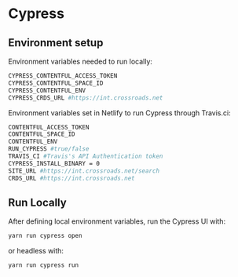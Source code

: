 # Cypress
## Environment setup

Environment variables needed to run locally:
```sh
CYPRESS_CONTENTFUL_ACCESS_TOKEN
CYPRESS_CONTENTFUL_SPACE_ID
CYPRESS_CONTENTFUL_ENV
CYPRESS_CRDS_URL #https://int.crossroads.net
```


Environment variables set in Netlify to run Cypress through Travis.ci:
```sh
CONTENTFUL_ACCESS_TOKEN
CONTENTFUL_SPACE_ID
CONTENTFUL_ENV
RUN_CYPRESS #true/false
TRAVIS_CI #Travis's API Authentication token
CYPRESS_INSTALL_BINARY = 0
SITE_URL #https://int.crossroads.net/search
CRDS_URL #https://int.crossroads.net
```

## Run Locally

After defining local environment variables, run the Cypress UI with:

```sh
yarn run cypress open
```

or headless with:

```sh
yarn run cypress run
```